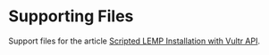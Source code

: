 # Supporting Files

Support files for the article [Scripted LEMP Installation with Vultr API](https://www.vultr.com/docs/scripted-lemp-installation-with-vultr-api).

